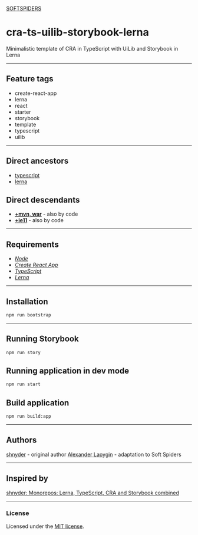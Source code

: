 [SOFTSPIDERS](https://github.com/softspiders/softspiders)

# cra-ts-uilib-storybook-lerna

Minimalistic template of CRA in TypeScript with UiLib and Storybook in Lerna

---

## Feature tags

- create-react-app
- lerna
- react
- starter
- storybook
- template
- typescript
- uilib

---

## Direct ancestors

- [typescript](https://github.com/softspiders/typescript)
- [lerna](https://github.com/softspiders/lerna)


## Direct descendants

- [**+mvn, war**](https://github.com/softspiders/cra-ts-uilib-storybook-lerna-mvn-war) - also by code
- [**+ie11**](https://github.com/softspiders/cra-ts-uilib-storybook-lerna-ie11) - also by code
---

## Requirements

* [*Node*](https://nodejs.org/en/download/package-manager/)
* [*Create React App*](https://facebook.github.io/create-react-app/)
* [*TypeScript*](https://www.typescriptlang.org/)
* [*Lerna*](https://lerna.js.org/)

---

## Installation

```sh
npm run bootstrap
```

---

## Running Storybook

```sh
npm run story
```

## Running application in dev mode

```sh
npm run start
```

## Build application

```sh
npm run build:app
```

---

## Authors

[shnyder](https://dev.to/shnydercom) - original author
[Alexander Lapygin](https://github.com/AlexanderLapygin) - adaptation to Soft Spiders

---

## Inspired by

[shnyder: Monorepos: Lerna, TypeScript, CRA and Storybook combined](https://dev.to/shnydercom/monorepos-lerna-typescript-cra-and-storybook-combined-4hli)

---

### License

Licensed under the [MIT license](./LICENSE). 

